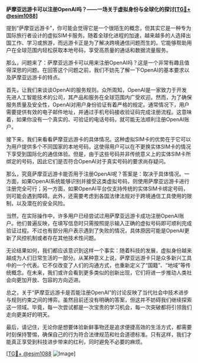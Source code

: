 **萨摩亚远游卡可以注册OpenAI吗？——一场关于虚拟身份与全球化的探讨[[TG💪+ @esim1088](https://t.me/s/esim1088)]**

提到“萨摩亚远游卡”，你可能会觉得它是一个很陌生的概念，但其实它是一种专为国际旅行者设计的虚拟SIM卡服务。随着全球化进程的加速，越来越多的人选择出国工作、学习或旅游，而远游卡正是为了解决跨境通信问题而生的。它能够帮助用户在全球范围内轻松获取本地号码，享受高质量的通话和数据流量服务。

那么，问题来了：萨摩亚远游卡可以用来注册OpenAI吗？这是一个非常有趣且值得深思的问题。在回答这个问题之前，我们不妨先了解一下OpenAI的基本要求以及萨摩亚远游卡的特点。

首先，让我们来谈谈OpenAI的服务规则。众所周知，OpenAI是一家致力于开发先进人工智能技术的公司，其产品和服务在全球范围内广受欢迎。然而，为了确保服务质量及安全性，OpenAI对用户身份验证有着严格的规定。通常情况下，用户需要提供有效的电子邮件地址，并通过手机号码接收验证码完成注册流程。这意味着，如果你没有一个真实的、可验证的电话号码，就可能无法顺利注册OpenAI账户。

接下来，我们来看看萨摩亚远游卡的具体情况。这种虚拟SIM卡的优势在于它可以为用户提供多个不同国家的本地号码，这使得用户可以在不更换实体SIM卡的情况下享受到国际化的通信体验。但是，由于这些号码并非传统意义上的实体SIM卡所绑定的号码，因此它们是否符合OpenAI对于真实号码的要求尚存疑问。

那么，究竟萨摩亚远游卡能否用于注册OpenAI呢？答案是：取决于具体情况。一方面，如果OpenAI系统能够识别并接受这类虚拟号码，则使用萨摩亚远游卡进行注册完全可行；另一方面，如果OpenAI平台仅支持传统的实体SIM卡绑定号码，则可能会遇到障碍。此外，还需要考虑到各国法律法规对于跨境通信工具使用的限制，以及潜在的安全风险。

当然，在实际操作中，许多用户已经尝试过用萨摩亚远游卡成功注册OpenAI账户。他们普遍反映，在填写信息时只需按照提示输入正确的虚拟号码即可顺利完成验证过程。不过也有部分用户表示遇到了失败的情况，具体原因可能是OpenAI更新了风控机制或者存在其他技术性问题。

无论结果如何，我们都应该意识到这样一个事实：随着科技的发展，虚拟身份越来越成为人们日常生活的一部分。从某种意义上说，萨摩亚远游卡只是众多新兴工具中的一个代表。它不仅改变了人们的沟通方式，也重新定义了“国籍”、“地域”等传统概念。在未来，我们或许会看到更多类似的创新出现，它们将进一步推动人类社会向更加开放、包容的方向迈进。

总之，关于“萨摩亚远游卡是否能注册OpenAI”的讨论反映了当代社会中技术进步与规则约束之间的博弈。虽然目前还没有明确的答案，但这并不妨碍我们继续探索这一领域。毕竟，每一次尝试都是一次宝贵的学习机会，每一次突破都将引领我们走向更美好的明天。

最后，请记住，无论你是想要体验新鲜事物还是追求便捷高效的生活方式，都需要时刻保持警惕，确保自己的行为符合法律规范和社会道德标准。只有这样，我们才能真正享受到科技进步带来的红利，同时避免不必要的麻烦。

[[TG💪+ @esim1088](https://t.me/s/esim1088) ![Image](https://i.postimg.cc/4NQfJmqS/Snipaste-2025-05-13-00-14-12.png)]